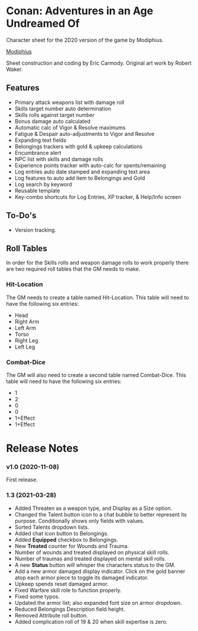 #  Conan: Adventures in an Age Undreamed Of
Character sheet for the 2D20 version of the game by Modiphius.  

[Modiphius](https://www.modiphius.net/collections/conan)

Sheet construction and coding by Eric Carmody. Original art work by Robert Waker.

## Features
- Primary attack weapons list with damage roll
- Skills target number auto determination
- Skills rolls against target number
- Bonus damage auto calculated
- Automatic calc of Vigor & Resolve maximums
- Fatigue & Despair auto-adjustments to Vigor and Resolve
- Expanding text fields
- Belongings trackers with gold & upkeep calculations
- Encumbrance alert
- NPC list with skills and damage rolls
- Experience points tracker with auto-calc for spents/remaining
- Log entries auto date stamped and expanding text area
- Log features to auto add item to Belongings and Gold
- Log search by keyword
- Reusable template
- Key-combo shortcuts for Log Entries, XP tracker, & Help/Info screen

## To-Do's
- Version tracking.

## Roll Tables
In order for the Skills rolls and weapon damage rolls to work properly there are two required roll tables that the GM needs to make.
### Hit-Location
The GM needs to create a table named Hit-Location.  This table will need to have the following six entries:

- Head
- Right Arm
- Left Arm
- Torso
- Right Leg
- Left Leg

### Combat-Dice
The GM will also need to create a second table named Combat-Dice.  This table will need to have the following six entries:

- 1
- 2
- 0
- 0
- 1+Effect
- 1+Effect

# Release Notes

### v1.0 (2020-11-08)
First release.
### 1.3 (2021-03-28)
- Added Threaten as a weapon type, and Display as a Size option.
- Changed the Talent button icon to a chat bubble to better represent its purpose. Conditionally shows only fields with values.
- Sorted Talents dropdown lists.
- Added chat icon button to Belongings.
- Added **Equipped** checkbox to Belongings.
- New **Treated** counter for Wounds and Trauma.
- Number of wounds and treated displayed on physical skill rolls.
- Number of traumas and treated displayed on mental skill rolls.
- A new **Status** button will whisper the characters status to the GM.
- Add a new armor damaged display indicator.  Click on the gold banner atop each armor piece to toggle its damaged indicator.
- Upkeep spends reset damaged armor.
- Fixed Warfare skill role to function properly.
- Fixed some typos.
- Updated the armor list; also expanded font size on armor dropdown.
- Reduced Belongings Description field height.
- Removed Attribute roll button.
- Added complication roll of 19 & 20 when skill expertise is zero.
